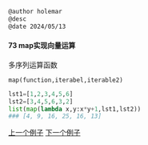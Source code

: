 ```markdown
@author holemar
@desc 
@date 2024/05/13
```

#### 73 map实现向量运算

多序列运算函数

`map(function,iterabel,iterable2)`

```python
lst1=[1,2,3,4,5,6]
lst2=[3,4,5,6,3,2]
list(map(lambda x,y:x*y+1,lst1,lst2))
### [4, 9, 16, 25, 16, 13]
```

[上一个例子](72.md)    [下一个例子](74.md)